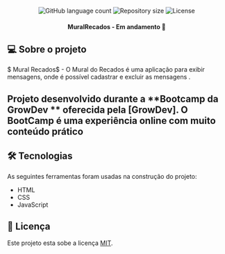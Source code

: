 <p align="center">
  <img alt="GitHub language count" src="https://img.shields.io/github/languages/count/ThiagoSS1/maratona-discover-finances?style=plastic">

  <img alt="Repository size" src="https://img.shields.io/github/repo-size/ThiagoSS1/mural-do-recados2?color=green&style=plastic">


   <img alt="License" src="https://img.shields.io/badge/license-MIT-brightgreen">

  
  <h4 align="center"> 
MuralRecados - Em andamento 🚧
</h4>

  
## 💻 Sobre o projeto

$ Mural Recados$ - O Mural do Recados é uma aplicação para exibir mensagens, onde é possível cadastrar e excluir as mensagens .


Projeto desenvolvido durante a **Bootcamp da GrowDev ** oferecida pela [GrowDev].
O  BootCamp é uma experiência online com muito conteúdo prático
---


## 🛠 Tecnologias

As seguintes ferramentas foram usadas na construção do projeto:

- HTML
- CSS
- JavaScript

## 📝 Licença

Este projeto esta sobe a licença [MIT](./LICENSE).


